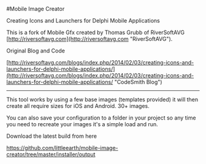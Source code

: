 #Mobile Image Creator

Creating Icons and Launchers for Delphi Mobile Applications

This is a fork of Mobile Gfx created by Thomas Grubb of RiverSoftAVG [http://riversoftavg.com](http://riversoftavg.com "RiverSoftAVG").  

Original Blog and Code

[http://riversoftavg.com/blogs/index.php/2014/02/03/creating-icons-and-launchers-for-delphi-mobile-applications/](http://riversoftavg.com/blogs/index.php/2014/02/03/creating-icons-and-launchers-for-delphi-mobile-applications/ "CodeSmith Blog")


----------


This tool works by using a few base images (templates provided) it will then create all require sizes for iOS and Android. 30+ images. 

You can also save your configuration to a folder in your project so any time you need to recreate your images it's a simple load and run.

Download the latest build from here

https://github.com/littleearth/mobile-image-creator/tree/master/installer/output
